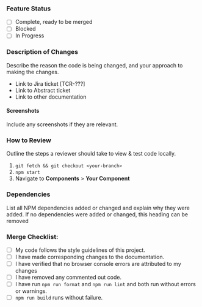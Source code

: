### Feature Status
- [ ]  Complete, ready to be merged
- [ ]  Blocked
- [ ]  In Progress

### Description of Changes
Describe the reason the code is being changed, and your approach to making the changes.

- Link to Jira ticket [TCR-???]
- Link to Abstract ticket
- Link to other documentation

#### Screenshots
Include any screenshots if they are relevant.


### How to Review
Outline the steps a reviewer should take to view & test code locally.

1. `git fetch && git checkout <your-branch>`
2. `npm start`
3. Navigate to **Components** > **Your Component**

### Dependencies
List all NPM dependencies added or changed and explain why they were added.
If no dependencies were added or changed, this heading can be removed


### Merge Checklist:
- [ ] My code follows the style guidelines of this project.
- [ ] I have made corresponding changes to the documentation.
- [ ] I have verified that no browser console errors are attributed to my changes
- [ ] I have removed any commented out code.
- [ ] I have run `npm run format` and `npm run lint` and both run without errors or warnings.
- [ ] `npm run build` runs without failure.
